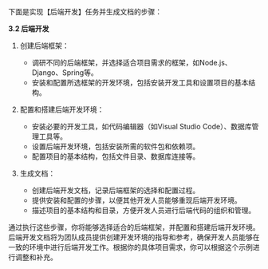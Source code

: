 下面是实现【后端开发】任务并生成文档的步骤：

**3.2 后端开发**

1. 创建后端框架：

   - 调研不同的后端框架，并选择适合项目需求的框架，如Node.js、Django、Spring等。
   - 安装和配置所选框架的开发环境，包括安装开发工具和设置项目的基本结构。

2. 配置和搭建后端开发环境：

   - 安装必要的开发工具，如代码编辑器（如Visual Studio Code）、数据库管理工具等。
   - 设置后端开发环境，包括安装所需的软件包和依赖项。
   - 配置项目的基本结构，包括文件目录、数据库连接等。

3. 生成文档：

   - 创建后端开发文档，记录后端框架的选择和配置过程。
   - 提供安装和配置的步骤，以便其他开发人员能够重现后端开发环境。
   - 描述项目的基本结构和目录，方便开发人员进行后端代码的组织和管理。

通过执行这些步骤，你将能够选择适合的后端框架，并配置和搭建后端开发环境。后端开发文档将为团队成员提供创建开发环境的指导和参考，确保开发人员能够在一致的环境中进行后端开发工作。根据你的具体项目需求，你可以根据这个示例进行调整和补充。
